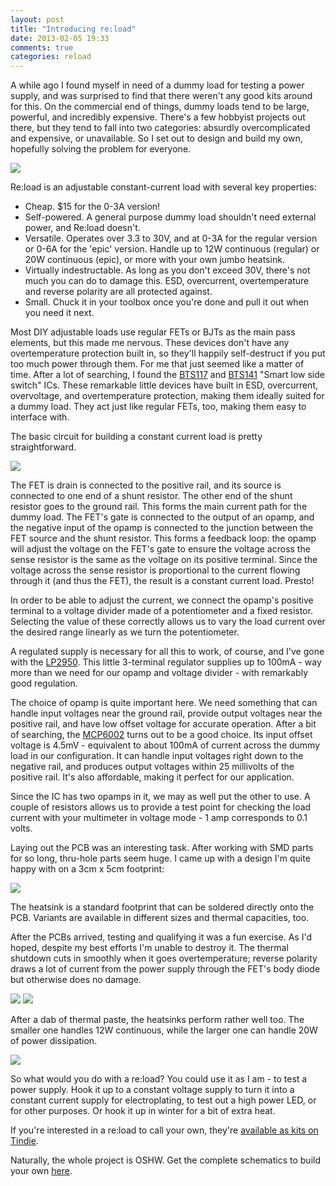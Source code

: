 ```yaml
---
layout: post
title: "Introducing re:load"
date: 2013-02-05 19:33
comments: true
categories: reload
---
```


A while ago I found myself in need of a dummy load for testing a power supply, and was surprised to find that there weren't any good kits around for this. On the commercial end of things, dummy loads tend to be large, powerful, and incredibly expensive. There's a few hobbyist projects out there, but they tend to fall into two categories: absurdly overcomplicated and expensive, or unavailable. So I set out to design and build my own, hopefully solving the problem for everyone.

![](https://lh3.googleusercontent.com/-fTkZ4qhyvtA/URGIj7gXSaI/AAAAAAAACg0/wUT-7_M95ag/s665/P1010249.JPG)

Re:load is an adjustable constant-current load with several key properties:

 - Cheap. $15 for the 0-3A version!
 - Self-powered. A general purpose dummy load shouldn't need external power, and Re:load doesn't.
 - Versatile. Operates over 3.3 to 30V, and at 0-3A for the regular version or 0-6A for the 'epic' version. Handle up to 12W continuous (regular) or 20W continuous (epic), or more with your own jumbo heatsink.
 - Virtually indestructable. As long as you don't exceed 30V, there's not much you can do to damage this. ESD, overcurrent, overtemperature and reverse polarity are all protected against.
 - Small. Chuck it in your toolbox once you're done and pull it out when you need it next.

Most DIY adjustable loads use regular FETs or BJTs as the main pass elements, but this made me nervous. These devices don't have any overtemperature protection built in, so they'll happily self-destruct if you put too much power through them. For me that just seemed like a matter of time. After a lot of searching, I found the [BTS117](http://www.infineon.com/dgdl/BTS117_DS_13%5B1%5D.pdf?folderId=db3a3043163797a6011667aa084c0e01&fileId=db3a30431ddc9372011e2b6637844df3) and [BTS141](http://www.infineon.com/dgdl/BTS141_DS_13%5B1%5D.pdf?folderId=db3a3043163797a6011667aa084c0e01&fileId=db3a30431ddc9372011e2b60dfda4dde) "Smart low side switch" ICs. These remarkable little devices have built in ESD, overcurrent, overvoltage, and overtemperature protection, making them ideally suited for a dummy load. They act just like regular FETs, too, making them easy to interface with.

The basic circuit for building a constant current load is pretty straightforward.

![](https://github.com/arachnidlabs/reload/blob/master/reload-core-schematic.png?raw=true)

The FET is drain is connected to the positive rail, and its source is connected to one end of a shunt resistor. The other end of the shunt resistor goes to the ground rail. This forms the main current path for the dummy load. The FET's gate is connected to the output of an opamp, and the negative input of the opamp is connected to the junction between the FET source and the shunt resistor. This forms a feedback loop: the opamp will adjust the voltage on the FET's gate to ensure the voltage across the sense resistor is the same as the voltage on its positive terminal. Since the voltage across the sense resistor is proportional to the current flowing through it (and thus the FET), the result is a constant current load. Presto!

In order to be able to adjust the current, we connect the opamp's positive terminal to a voltage divider made of a potentiometer and a fixed resistor. Selecting the value of these correctly allows us to vary the load current over the desired range linearly as we turn the potentiometer.

A regulated supply is necessary for all this to work, of course, and I've gone with the [LP2950](http://www.ti.com/lit/ds/symlink/lp2950-n.pdf). This little 3-terminal regulator supplies up to 100mA - way more than we need for our opamp and voltage divider - with remarkably good regulation.

The choice of opamp is quite important here. We need something that can handle input voltages near the ground rail, provide output voltages near the positive rail, and have low offset voltage for accurate operation. After a bit of searching, the [MCP6002](http://ww1.microchip.com/downloads/en/devicedoc/21733f.pdf) turns out to be a good choice. Its input offset voltage is 4.5mV - equivalent to about 100mA of current across the dummy load in our configuration. It can handle input voltages right down to the negative rail, and produces output voltages within 25 millivolts of the positive rail. It's also affordable, making it perfect for our application.

Since the IC has two opamps in it, we may as well put the other to use. A couple of resistors allows us to provide a test point for checking the load current with your multimeter in voltage mode - 1 amp corresponds to 0.1 volts.

Laying out the PCB was an interesting task. After working with SMD parts for so long, thru-hole parts seem huge. I came up with a design I'm quite happy with on a 3cm x 5cm footprint:

![](https://github.com/arachnidlabs/reload/blob/master/reload-layout.png?raw=true)

The heatsink is a standard footprint that can be soldered directly onto the PCB. Variants are available in different sizes and thermal capacities, too.

After the PCBs arrived, testing and qualifying it was a fun exercise. As I'd hoped, despite my best efforts I'm unable to destroy it. The thermal shutdown cuts in smoothly when it goes overtemperature; reverse polarity draws a lot of current from the power supply through the FET's body diode but otherwise does no damage.

![](https://lh4.googleusercontent.com/-b9jkQDXN0FM/URAzyJK3-sI/AAAAAAAACeQ/ove-K5meF74/w242-h323-n-k/P1010211.JPG) ![](https://lh6.googleusercontent.com/-rQUkfQill28/URAzzPYZp_I/AAAAAAAACeY/yIOr-BCmwug/w242-h323-n-k/P1010217.JPG)

After a dab of thermal paste, the heatsinks perform rather well too. The smaller one handles 12W continuous, while the larger one can handle 20W of power dissipation.

![](https://lh5.googleusercontent.com/-r3NDYHEJgY0/URAz3BXDlTI/AAAAAAAACew/86H5PxOMKVM/s887/P1010222.JPG)

So what would you do with a re:load? You could use it as I am - to test a power supply. Hook it up to a constant voltage supply to turn it into a constant current supply for electroplating, to test out a high power LED, or for other purposes. Or hook it up in winter for a bit of extra heat.

If you're interested in a re:load to call your own, they're [available as kits on Tindie](https://tindie.com/products/arachnidlabs/reload-the-simple-robust-affordable-dummy-load/).

Naturally, the whole project is OSHW. Get the complete schematics to build your own [here](https://github.com/arachnidlabs/reload).